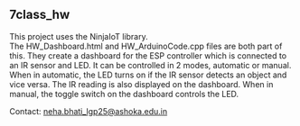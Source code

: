 
## 7class_hw
This project uses the NinjaIoT library. <br>
The HW_Dashboard.html and HW_ArduinoCode.cpp files are both part of this. They create a dashboard for the ESP controller which is connected to an IR sensor and LED. It can be controlled in 2 modes, automatic or manual. When in automatic, the LED turns on if the IR sensor detects an object and vice versa. The IR reading is also displayed on the dashboard. When in manual, the toggle switch on the dashboard controls the LED.

Contact: neha.bhati_lgp25@ashoka.edu.in
